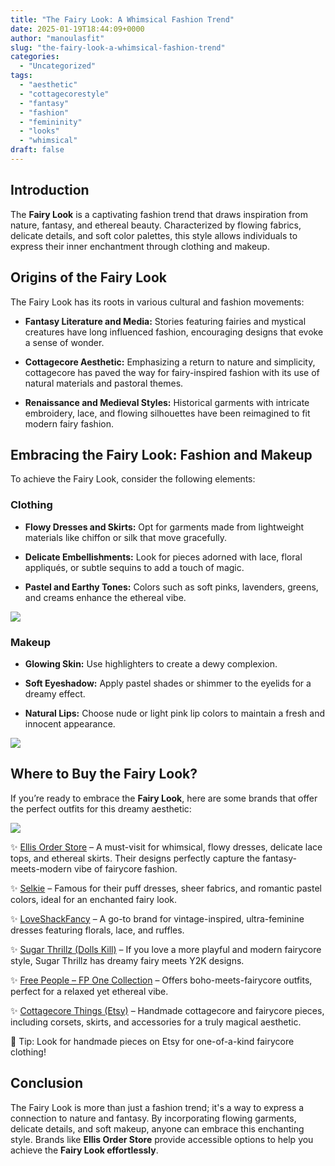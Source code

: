 ```yaml
---
title: "The Fairy Look: A Whimsical Fashion Trend"
date: 2025-01-19T18:44:09+0000
author: "manoulasfit"
slug: "the-fairy-look-a-whimsical-fashion-trend"
categories:
  - "Uncategorized"
tags:
  - "aesthetic"
  - "cottagecorestyle"
  - "fantasy"
  - "fashion"
  - "femininity"
  - "looks"
  - "whimsical"
draft: false
---
```

## **Introduction**

The **Fairy Look** is a captivating fashion trend that draws inspiration from nature, fantasy, and ethereal beauty. Characterized by flowing fabrics, delicate details, and soft color palettes, this style allows individuals to express their inner enchantment through clothing and makeup.

## **Origins of the Fairy Look**

The Fairy Look has its roots in various cultural and fashion movements:

- **Fantasy Literature and Media:** Stories featuring fairies and mystical creatures have long influenced fashion, encouraging designs that evoke a sense of wonder.

- **Cottagecore Aesthetic:** Emphasizing a return to nature and simplicity, cottagecore has paved the way for fairy-inspired fashion with its use of natural materials and pastoral themes.

- **Renaissance and Medieval Styles:** Historical garments with intricate embroidery, lace, and flowing silhouettes have been reimagined to fit modern fairy fashion.

## **Embracing the Fairy Look: Fashion and Makeup**

To achieve the Fairy Look, consider the following elements:

### **Clothing**

- **Flowy Dresses and Skirts:** Opt for garments made from lightweight materials like chiffon or silk that move gracefully.

- **Delicate Embellishments:** Look for pieces adorned with lace, floral appliqués, or subtle sequins to add a touch of magic.

- **Pastel and Earthy Tones:** Colors such as soft pinks, lavenders, greens, and creams enhance the ethereal vibe.

![](/AA782DB1-7565-4077-BB42-65DDBAD06706-1024x585.png)

### **Makeup**

- **Glowing Skin:** Use highlighters to create a dewy complexion.

- **Soft Eyeshadow:** Apply pastel shades or shimmer to the eyelids for a dreamy effect.

- **Natural Lips:** Choose nude or light pink lip colors to maintain a fresh and innocent appearance. 

![](/62f0f1d6-1c05-4080-acaf-80a6dfd1f8ea-1-1024x585.png)

## **Where to Buy the Fairy Look?**

If you’re ready to embrace the **Fairy Look**, here are some brands that offer the perfect outfits for this dreamy aesthetic:

![](/497F112F-635C-4439-B0F8-F5810E51B54F-1024x585.webp)

✨ [Ellis Order Store](https://ellisorderstore.com/) – A must-visit for whimsical, flowy dresses, delicate lace tops, and ethereal skirts. Their designs perfectly capture the fantasy-meets-modern vibe of fairycore fashion.

✨ [Selkie](https://www.selkiecollection.com/) – Famous for their puff dresses, sheer fabrics, and romantic pastel colors, ideal for an enchanted fairy look.

✨ [LoveShackFancy](https://www.loveshackfancy.com/) – A go-to brand for vintage-inspired, ultra-feminine dresses featuring florals, lace, and ruffles.

✨ [Sugar Thrillz (Dolls Kill)](https://www.dollskill.com/) – If you love a more playful and modern fairycore style, Sugar Thrillz has dreamy fairy meets Y2K designs.

✨ [Free People – FP One Collection](https://www.freepeople.com/) – Offers boho-meets-fairycore outfits, perfect for a relaxed yet ethereal vibe.

✨ [Cottagecore Things (Etsy)](https://www.etsy.com/shop/CottagecoreThings/) – Handmade cottagecore and fairycore pieces, including corsets, skirts, and accessories for a truly magical aesthetic.

📌 Tip: Look for handmade pieces on Etsy for one-of-a-kind fairycore clothing!

## **Conclusion**

The Fairy Look is more than just a fashion trend; it's a way to express a connection to nature and fantasy. By incorporating flowing garments, delicate details, and soft makeup, anyone can embrace this enchanting style. Brands like **Ellis Order Store** provide accessible options to help you achieve the **Fairy Look effortlessly**.
